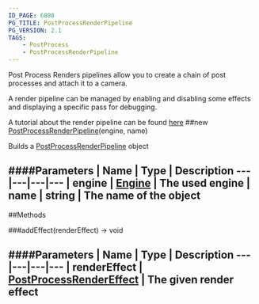 ```yaml
---
ID_PAGE: 6808
PG_TITLE: PostProcessRenderPipeline
PG_VERSION: 2.1
TAGS:
    - PostProcess
    - PostProcessRenderPipeline
---
```


Post Process Renders pipelines allow you to create a chain of post processes and attach it to a camera.

A render pipeline can be managed by enabling and disabling some effects and displaying a specific pass for debugging.

A tutorial about the render pipeline can be found [here](https://github.com/BabylonJS/Babylon.js/wiki/How-to-use-PostProcessRenderPipeline)
##new [PostProcessRenderPipeline](page.php?p=6808)(engine, name)



Builds a [PostProcessRenderPipeline](page.php?p=6808) object








####Parameters
 | Name | Type | Description
---|---|---|---
 | engine | [Engine](page.php?p=6629) | The used engine
 | name | string | The name of the object
---



##Methods

###addEffect(renderEffect) &rarr; void

####Parameters
 | Name | Type | Description
---|---|---|---
 | renderEffect | [PostProcessRenderEffect](page.php?p=6806) | The given render effect
---
